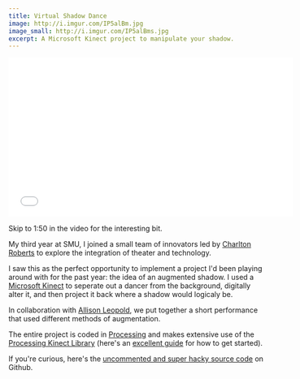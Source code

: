 ```yaml
---
title: Virtual Shadow Dance
image: http://i.imgur.com/IP5alBm.jpg
image_small: http://i.imgur.com/IP5alBms.jpg
excerpt: A Microsoft Kinect project to manipulate your shadow.
---
```


<iframe width="560" height="315" src="//www.youtube.com/embed/WV0vvCz4uFM" frameborder="0" allowfullscreen></iframe>

Skip to 1:50 in the video for the interesting bit.

My third year at SMU, I joined a small team of innovators led by [Charlton Roberts](http://www.linkedin.com/in/charltonroberts) to explore the integration of theater and technology.

I saw this as the perfect opportunity to implement a project I'd been playing around with for the past year: the idea of an augmented shadow. I used a [Microsoft Kinect](http://en.wikipedia.org/wiki/Kinect) to seperate out a dancer from the background, digitally alter it, and then project it back where a shadow would logicaly be.

In collaboration with [Allison Leopold](http://www.facebook.com/allison.leopold.3), we put together a short performance that used different methods of augmentation.

The entire project is coded in [Processing](http://processing.org/) and makes extensive use of the [Processing Kinect Library](https://github.com/shiffman/libfreenect/tree/master/wrappers/java/processing) (here's an [excellent guide](http://www.shiffman.net/p5/kinect/) for how to get started).

If you're curious, here's the [uncommented and super hacky source code](https://github.com/christiangenco/Kinect-Shadow-Dance) on Github.
